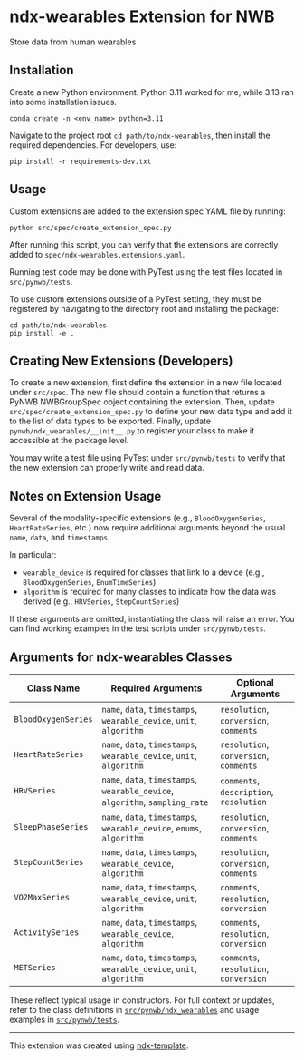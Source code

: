 # ndx-wearables Extension for NWB

Store data from human wearables

## Installation

Create a new Python environment. Python 3.11 worked for me, while 3.13 ran into some installation issues.

```terminal
conda create -n <env_name> python=3.11
```

Navigate to the project root `cd path/to/ndx-wearables`, then install the required dependencies. For developers, use:

```terminal
pip install -r requirements-dev.txt
```

## Usage

Custom extensions are added to the extension spec YAML file by running:

```terminal
python src/spec/create_extension_spec.py
```

After running this script, you can verify that the extensions are correctly added to `spec/ndx-wearables.extensions.yaml`.

Running test code may be done with PyTest using the test files located in `src/pynwb/tests`.

To use custom extensions outside of a PyTest setting, they must be registered by navigating to the directory root and installing the package:
```terminal
cd path/to/ndx-wearables
pip install -e .
```

## Creating New Extensions (Developers)

To create a new extension, first define the extension in a new file located under `src/spec`. The new file should contain a function that returns a PyNWB NWBGroupSpec object containing the extension. Then, update `src/spec/create_extension_spec.py` to define your new data type and add it to the list of data types to be exported. Finally, update `pynwb/ndx_wearables/__init__.py` to register your class to make it accessible at the package level.

You may write a test file using PyTest under `src/pynwb/tests` to verify that the new extension can properly write and read data.

## Notes on Extension Usage

Several of the modality-specific extensions (e.g., `BloodOxygenSeries`, `HeartRateSeries`, etc.) now require additional arguments beyond the usual `name`, `data`, and `timestamps`.

In particular:
- `wearable_device` is required for classes that link to a device (e.g., `BloodOxygenSeries`, `EnumTimeSeries`)
- `algorithm` is required for many classes to indicate how the data was derived (e.g., `HRVSeries`, `StepCountSeries`)

If these arguments are omitted, instantiating the class will raise an error. You can find working examples in the test scripts under `src/pynwb/tests`.

## Arguments for ndx-wearables Classes

| Class Name           | Required Arguments                                                     | Optional Arguments                            |
|----------------------|------------------------------------------------------------------------|-----------------------------------------------|
| `BloodOxygenSeries`  | `name`, `data`, `timestamps`, `wearable_device`, `unit`, `algorithm`   | `resolution`, `conversion`, `comments`        |
| `HeartRateSeries`    | `name`, `data`, `timestamps`, `wearable_device`, `unit`, `algorithm`   | `resolution`, `conversion`, `comments`        |
| `HRVSeries`          | `name`, `data`, `timestamps`, `wearable_device`, `algorithm`, `sampling_rate` | `comments`, `description`, `resolution` |
| `SleepPhaseSeries`   | `name`, `data`, `timestamps`, `wearable_device`, `enums`, `algorithm`  | `resolution`, `conversion`, `comments`        |
| `StepCountSeries`    | `name`, `data`, `timestamps`, `wearable_device`, `algorithm`           | `resolution`, `conversion`, `comments`        |
| `VO2MaxSeries`       | `name`, `data`, `timestamps`, `wearable_device`, `unit`, `algorithm`   | `comments`, `resolution`, `conversion`        |
| `ActivitySeries`     | `name`, `data`, `timestamps`, `wearable_device`, `algorithm`           | `comments`, `resolution`, `conversion`        |
| `METSeries`          | `name`, `data`, `timestamps`, `wearable_device`, `unit`, `algorithm`   | `comments`, `resolution`, `conversion`        |


These reflect typical usage in constructors. For full context or updates, refer to the class definitions in [`src/pynwb/ndx_wearables`](src/pynwb/ndx_wearables) and usage examples in [`src/pynwb/tests`](src/pynwb/tests).



---
This extension was created using [ndx-template](https://github.com/nwb-extensions/ndx-template).
